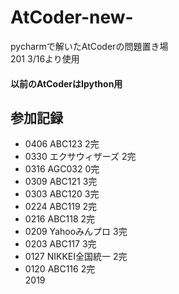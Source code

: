 # AtCoder-new-
pycharmで解いたAtCoderの問題置き場  
201 3/16より使用  
#### 以前のAtCoderはIpython用

## 参加記録
- 0406 ABC123 2完
- 0330 エクサウィザーズ 2完
- 0316 AGC032 0完
- 0309 ABC121 3完
- 0303 ABC120 3完
- 0224 ABC119 2完
- 0216 ABC118 2完
- 0209 Yahooみんプロ 3完
- 0203 ABC117 3完
- 0127 NIKKEI全国統一 2完
- 0120 ABC116 2完  
2019
